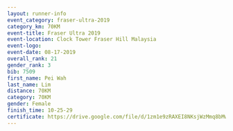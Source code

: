 ```yaml
---
layout: runner-info 
event_category: fraser-ultra-2019 
category_km: 70KM 
event-title: Fraser Ultra 2019 
event-location: Clock Tower Fraser Hill Malaysia 
event-logo: 
event-date: 08-17-2019 
overall_rank: 21
gender_rank: 3
bib: 7509
first_name: Pei Wah
last_name: Lim
distance: 70KM
category: 70KM
gender: Female
finish_time: 10-25-29
certificate: https://drive.google.com/file/d/1zm1e9zRAXEI8NKsjWzMmq8bMwsF6-6mq/view?usp=sharing
---
```

